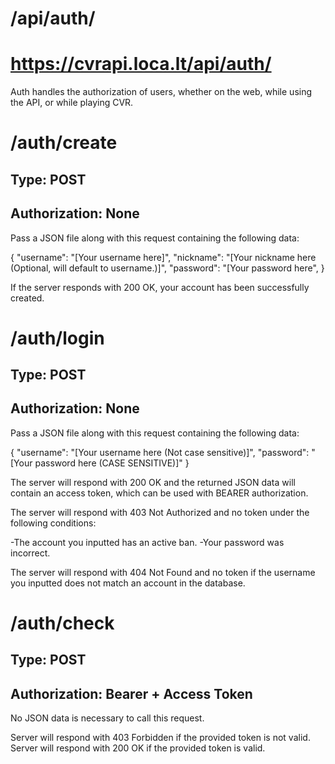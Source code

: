 # /api/auth/
# https://cvrapi.loca.lt/api/auth/

Auth handles the authorization of users, whether on the web, while using the API, or while playing CVR.

# /auth/create
## Type: POST
## Authorization: None

Pass a JSON file along with this request containing the following data:

{
     "username": "[Your username here]",
     "nickname": "[Your nickname here (Optional, will default to username.)]",
     "password": "[Your password here",
}

If the server responds with 200 OK, your account has been successfully created.

# /auth/login
## Type: POST
## Authorization: None

Pass a JSON file along with this request containing the following data:

{
     "username": "[Your username here (Not case sensitive)]",
     "password": "[Your password here (CASE SENSITIVE)]"
}

The server will respond with 200 OK and the returned JSON data will contain an access token, which can be used with BEARER authorization.

The server will respond with 403 Not Authorized and no token under the following conditions:

-The account you inputted has an active ban.
-Your password was incorrect.

The server will respond with 404 Not Found and no token if the username you inputted does not match an account in the database.

# /auth/check
## Type: POST
## Authorization: Bearer + Access Token

No JSON data is necessary to call this request.

Server will respond with 403 Forbidden if the provided token is not valid.
Server will respond with 200 OK if the provided token is valid.